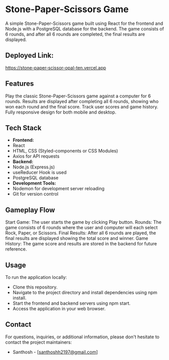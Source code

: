 <h1> Stone-Paper-Scissors Game </h1>
A simple Stone-Paper-Scissors game built using React for the frontend and Node.js with a PostgreSQL database for the backend. The game consists of 6 rounds, and after all 6 rounds are completed, the final results are displayed.

## Deployed Link:
https://stone-paper-scissor-opal-ten.vercel.app

## Features
Play the classic Stone-Paper-Scissors game against a computer for 6 rounds.
Results are displayed after completing all 6 rounds, showing who won each round and the final score.
Track user scores and game history.
Fully responsive design for both mobile and desktop.

## Tech Stack
- **Frontend:**
- React
- HTML, CSS (Styled-components or CSS Modules)
- Axios for API requests
- **Backend:**
- Node.js (Express.js)
- useReducer Hook is used
- PostgreSQL database
- **Development Tools:**
- Nodemon for development server reloading
- Git for version control

## Gameplay Flow
Start Game: The user starts the game by clicking Play button.
Rounds: The game consists of 6 rounds where the user and computer will each select Rock, Paper, or Scissors.
Final Results: After all 6 rounds are played, the final results are displayed showing the total score and winner.
Game History: The game score and results are stored in the backend for future reference.

## Usage

To run the application locally:

- Clone this repository.
- Navigate to the project directory and install dependencies using npm install.
- Start the frontend and backend servers using npm start.
- Access the application in your web browser.

## Contact

For questions, inquiries, or additional information, please don't hesitate to contact the project maintainers:

- Santhosh - [santhoshh2197@gmail.com]
